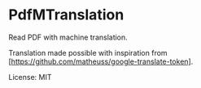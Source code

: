 # PdfMTranslation
Read PDF with machine translation.

Translation made possible with inspiration from [https://github.com/matheuss/google-translate-token].

License: MIT
